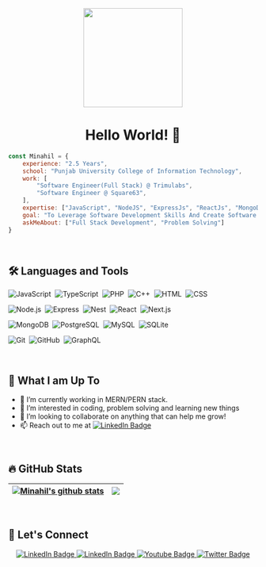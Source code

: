 
<div id="header" align="center">
  <img src="https://camo.githubusercontent.com/40c6c5d9ac1c62d554de0b9b7be4beadb207816b0e42f8dc2fed05b9e7561f70/68747470733a2f2f6d69726f2e6d656469756d2e636f6d2f6d61782f313430302f312a7164415731546a434e353768316c6275757a766368672e676966" width="200"/>
<h1>Hello World! 👋 </h1>
</div>

```javascript
const Minahil = {
	experience: "2.5 Years",
	school: "Punjab University College of Information Technology",
	work: [
		"Software Engineer(Full Stack) @ Trimulabs",
		"Software Engineer @ Square63",
	],
	expertise: ["JavaScript", "NodeJS", "ExpressJs", "ReactJs", "MongoDB", "PostgreSQL"],
	goal: "To Leverage Software Development Skills And Create Software To Maximize Net Positive Impact In The Greater World",
	askMeAbout: ["Full Stack Development", "Problem Solving"]
}
```
<br/>

## 🛠️ Languages and Tools
![JavaScript](https://img.shields.io/badge/-JavaScript-05122A?style=flat&logo=javascript)&nbsp;
![TypeScript](https://img.shields.io/badge/-TypeScript-05122A?style=flat&logo=typescript)&nbsp;
![PHP](https://img.shields.io/badge/PHP-05122A?style=flat&logo=php)&nbsp;
![C++](https://img.shields.io/badge/-C++-05122A?style=flat&logo=c%2B%2B&logoColor=A8B9CC)&nbsp;
![HTML](https://img.shields.io/badge/-HTML-05122A?style=flat&logo=HTML5)&nbsp;
![CSS](https://img.shields.io/badge/-CSS-05122A?style=flat&logo=CSS3&logoColor=1572B6)&nbsp;

![Node.js](https://img.shields.io/badge/-Node.js-05122A?style=flat&logo=node.js)&nbsp;
![Express](https://img.shields.io/badge/-Express-05122A?style=flat&logo=express)&nbsp;
![Nest](https://img.shields.io/badge/GraphQL-05122A?style=flat&logo=nestjs&logoColor=E0234E)&nbsp;
![React](https://img.shields.io/badge/-React-05122A?style=flat&logo=react)&nbsp;
![Next.js](https://img.shields.io/badge/-Next.js-05122A?style=flat&logo=next.js)&nbsp;

![MongoDB](https://img.shields.io/badge/-MongoDB-05122A?style=flat&logo=mongodb)&nbsp;
![PostgreSQL](https://img.shields.io/badge/PostgreSQL-05122A?style=flat&logo=postgresql)&nbsp;
![MySQL](https://img.shields.io/badge/-MySQL-05122A?style=flat&logo=mysql&logoColor=fff)&nbsp;
![SQLite](https://img.shields.io/badge/SQLite-05122A?style=flat&logo=sqlite)&nbsp;


![Git](https://img.shields.io/badge/-Git-05122A?style=flat&logo=git)&nbsp;
![GitHub](https://img.shields.io/badge/-GitHub-05122A?style=flat&logo=github)&nbsp;
![GraphQL](https://img.shields.io/badge/GraphQL-05122A?style=flat&logo=graphql&logoColor=e60094)&nbsp;

<br/>

## 🤔 What I am Up To
- 🌱 I’m currently working in MERN/PERN stack.
- 👀 I’m interested in coding, problem solving and learning new things
- 💞️ I’m looking to collaborate on anything that can help me grow!
- 📫 Reach out to me at <a href="https://linkedin.com/in/minahilhussain">
    <img src="https://img.shields.io/badge/-LinkedIn-0e76a8?style=flat&logo=linkedin" alt="LinkedIn Badge"/>
  </a>

<br/>

## 🔥 GitHub Stats

| <a href="http://github-readme-streak-stats.herokuapp.com?user=minahilhussain&theme=dark&background=000000"><img align="center" src="http://github-readme-streak-stats.herokuapp.com?user=minahilhussain&theme=dark&background=000000" alt="Minahil's github stats" /></a> | <a href="https://github-readme-stats.vercel.app/api/top-langs/?username=minahilhussain&layout=compact&hide=scss&langs_count=8&theme=dark&background=000000"><img align="center" src="https://github-readme-stats.vercel.app/api/top-langs/?username=minahilhussain&layout=compact&hide=scss&langs_count=8&theme=dark&background=000000" /></a> |
| ------------- | ------------- |

<br/>

## 🔗 Let's Connect 
<div id="badges" align="center">
  <a href="mailto:minahilh21@gmail.com">
    <img src="https://img.shields.io/badge/Gmail-red?style=for-the-badge&logo=gmail&logoColor=white" alt="LinkedIn Badge"/>
  </a>
  <a href="https://linkedin.com/in/minahilhussain">
    <img src="https://img.shields.io/badge/LinkedIn-blue?style=for-the-badge&logo=linkedin&logoColor=white" alt="LinkedIn Badge"/>
  </a>
  <a href="https://hackerrank.com/minahilhussain">
    <img src="https://img.shields.io/badge/hackerrank-green?style=for-the-badge&logo=hackerrank&logoColor=white" alt="Youtube Badge"/>
  </a>
  <a href="https://leetcode.com/minahilhussain/">
    <img src="https://img.shields.io/badge/Leetcode-orange?style=for-the-badge&logo=leetcode&logoColor=white" alt="Twitter Badge"/>
  </a>
</div>

<br />

<!---
minahilhussain/minahilhussain is a ✨ special ✨ repository because its `README.md` (this file) appears on your GitHub profile.
You can click the Preview link to take a look at your changes.
--->

